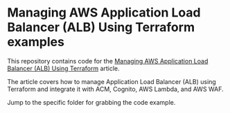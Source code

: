 # Managing AWS Application Load Balancer (ALB) Using Terraform examples

This repository contains code for the [Managing AWS Application Load Balancer (ALB) Using Terraform](https://hands-on.cloud/managing-aws-application-load-balancer-alb-using-terraform/) article.

The article covers how to manage Application Load Balancer (ALB) using Terraform and integrate it with ACM, Cognito, AWS Lambda, and AWS WAF.

Jump to the specific folder for grabbing the code example. 

